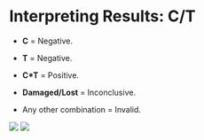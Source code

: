 # Interpreting Results: C/T

- **C** = Negative.

- **T** = Negative.

- **C*T** = Positive.

- **Damaged/Lost** = Inconclusive.

- Any other combination = Invalid.

![](https://user-images.githubusercontent.com/105650529/170314488-06288ce7-639a-421b-84c0-bda1c35681cc.jpg)
![](https://user-images.githubusercontent.com/105650529/170314283-52f7bd63-df61-4c30-99e3-743de69493fa.png)
